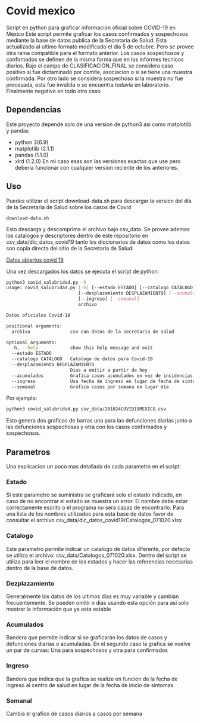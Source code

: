 # Covid mexico
Script en python para graficar informacion oficial sobre COVID-19 en México
Este script permite graficar los casos confirmados y sospechosos mediante la base de datos publica de la Secretaria de Salud. Esta actualizado 
al ultimo formato modificado el dia 5 de octubre. Pero se provee otra rama compatible para el formato anterior.
Los casos sospechosos y confirmados se definen de la misma forma que en los informes tecnicos diarios. Bajo el campo de CLASIFICACION_FINAL se considera
caso positivo si fue dictaminado por comite, asociacion o si se tiene una muestra confirmada. Por otro lado se considera sospechoso si la muestra no fue
procesada, esta fue invalida o se encuentra todavía en laboratorio. Finalmente negativo en todo otro caso

## Dependencias 
Este proyecto depende solo de una version de python3 asi como matplotlib y pandas
- python 3(6.9)
- matplotlib (2.1.1)
- pandas (1.1.0)
- xlrd (1.2.0)
En mi caso esas son las versiones exactas que use pero deberia funcionar con cualquier version reciente de los anteriores.

## Uso
Puedes utilizar el script download-data.sh para descargar la version del día de la Secretaria de Salud sobre los casos de Covid

```
download-data.sh
```
Esto descarga y descomprime el archivo bajo csv_data. Se provee ademas los catalogos y descriptores dentro de este repositorio en csv_data/dic_datos_covid19
tanto los diccionarios de datos como los datos son copia directa del sitio de la Secretaria de Salud: 

[Datos abiertos covid 19](https://datos.gob.mx/busca/dataset/informacion-referente-a-casos-covid-19-en-mexico)

Una vez descargados los datos se ejecuta el script de python:

```bash
python3 covid_salubridad.py -h
usage: covid_salubridad.py [-h] [--estado ESTADO] [--catalogo CATALOGO]
                           [--desplazamiento DESPLAZAMIENTO] [--acumulados]
                           [--ingreso] [--semanal]
                           archivo

Datos oficiales Covid-18

positional arguments:
  archivo               csv con datos de la secretaria de salud

optional arguments:
  -h, --help            show this help message and exit
  --estado ESTADO
  --catalogo CATALOGO   Catalogo de datos para Covid-19
  --desplazamiento DESPLAZAMIENTO
                        Dias a omitir a partir de hoy
  --acumulados          Grafica casos acumulados en vez de incidencias
  --ingreso             Usa fecha de ingreso en lugar de fecha de sintomas
  --semanal             Grafica casos por semana en lugar día
```

Por ejemplo:
```bash
python3 covid_salubridad.py csv_data/201024COVID19MEXICO.csv
```

Esto genera dos graficas de barras una para las defunciones diarias junto a las defunciones sospechosas y otra con los casos confirmados y sospechosos.

## Parametros
Una explicacion un poco mas detallada de cada parametro en el script:

### Estado
Si este parametro se suministra se graficará solo el estado indicado, en caso de no encontrar el estado se muestra un error. El nombre debe estar correctamente 
escrito o el programa no sera capaz de encontrarlo. Para una lista de los nombres utilizados para esta base de datos favor de consultar el archivo 
csv_data/dic_datos_covid19/Catalogos_071020.xlsx

### Catalogo
Este parametro permite indicar un catalogo de datos diferente, por defecto se utiliza el archivo: csv_data/Catalogos_071020.xlsx. Dentro del script
se utiliza para leer el nombre de los estados y hacer las referencias necesarias dentro de la base de datos.

### Dezplazamiento
Generalmente los datos de los ultimos días es muy variable y cambian frecuentemente. Se pueden omitir n dias usando esta opción para asi solo mostrar 
la información
que ya esta estable

### Acumulados
Bandera que permite indicar si se graficarán los datos de casos y defunciones diarias o acumuladas. En el segundo caso la grafica se vuelve un par de curvas:
Una para sospechosos y otra para confirmados

### Ingreso
Bandera que indica que la grafica se realize en funcion de la fecha de ingreso al centro de salud en lugar de la fecha de inicio de sintomas

### Semanal
Cambia el grafico de casos diarios a casos por semana
